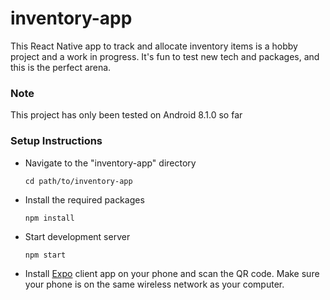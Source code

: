 # inventory-app
This React Native app to track and allocate inventory items is a hobby project and a work in progress. It's fun to test new tech and packages, and this is the perfect arena.

### Note
This project has only been tested on Android 8.1.0 so far

### Setup Instructions

- Navigate to the "inventory-app" directory

	```cd path/to/inventory-app```

- Install the required packages

	```npm install```

- Start development server

	```npm start```
	
- Install [Expo](https://expo.io/) client app on your phone and scan the QR code. Make sure your phone is on the same wireless network as your computer.
